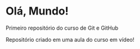 # Olá, Mundo!
 Primeiro repositório do curso de Git e GitHub

Repositório criado em uma aula do curso em vídeo!